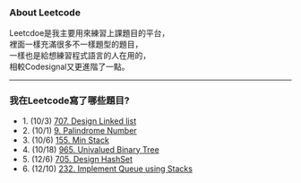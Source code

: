 ### About Leetcode

Leetcdoe是我主要用來練習上課題目的平台，</br>
裡面一樣充滿很多不一樣題型的題目，</br>
一樣也是給想練習程式語言的人在用的，</br>
相較Codesignal又更進階了一點。</br>

-----

### 我在Leetcode寫了哪些題目?</br>
* 1\. (10/3) [707. Design Linked list](https://github.com/Chieh-Yin/Chiehyin/blob/master/LeetCode/707_Design%20Linked%20List_06170206.py) </br>
* 2\. (10/1) [9. Palindrome Number](https://github.com/Chieh-Yin/Chiehyin/blob/master/LeetCode/9_Palindrome%20Number_06170206.py)</br>
* 3\. (10/6) [155. Min Stack](https://github.com/Chieh-Yin/Chiehyin/blob/master/LeetCode/155_Min%20Stack_06170206.py) </br>
* 4\. (10/18) [965. Univalued Binary Tree](https://github.com/Chieh-Yin/Chiehyin/blob/master/LeetCode/965_Univalued%20Binary%20Tree_06170206.py) </br>
* 5\. (12/6) [705. Design HashSet](https://github.com/Chieh-Yin/Chiehyin/blob/master/LeetCode/705_Design%20HashSet_06170206.py) </br>
* 6\. (12/10) [232. Implement Queue using Stacks](https://github.com/Chieh-Yin/Chiehyin/blob/master/LeetCode/232_Implement%20Queue%20using%20Stacks_06170206.py) </br>
